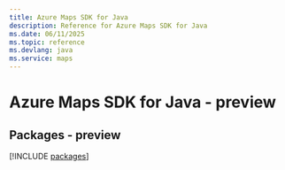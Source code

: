 ```yaml
---
title: Azure Maps SDK for Java
description: Reference for Azure Maps SDK for Java
ms.date: 06/11/2025
ms.topic: reference
ms.devlang: java
ms.service: maps
---
```

# Azure Maps SDK for Java - preview
## Packages - preview
[!INCLUDE [packages](maps-index.md)]